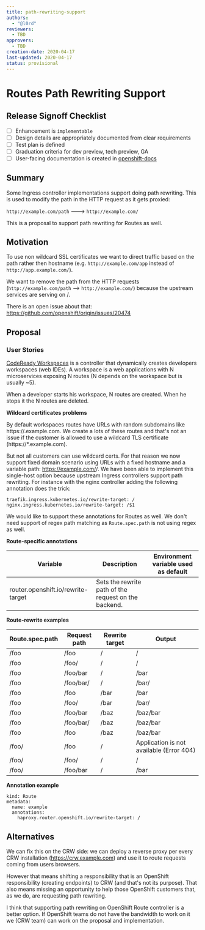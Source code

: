 ```yaml
---
title: path-rewriting-support
authors:
  - "@l0rd"
reviewers:
  - TBD
approvers:
  - TBD
creation-date: 2020-04-17
last-updated: 2020-04-17
status: provisional
---
```


# Routes Path Rewriting Support

## Release Signoff Checklist

- [ ] Enhancement is `implementable`
- [ ] Design details are appropriately documented from clear requirements
- [ ] Test plan is defined
- [ ] Graduation criteria for dev preview, tech preview, GA
- [ ] User-facing documentation is created in [openshift-docs](https://github.com/openshift/openshift-docs/)

## Summary

Some Ingress controller implementations support doing path rewriting. This is
used to modify the path in the HTTP request as it gets proxied:

`http://example.com/path` ---> `http://example.com/`

This is a proposal to support path rewriting for Routes as well.

## Motivation

To use non wildcard SSL certificates we want to direct traffic based on the path
rather then hostname (e.g. `http://example.com/app` instead of
`http://app.example.com/`).

We want to remove the path from the HTTP requests (`http://example.com/path` -->
`http://example.com/`) because the upstream services are serving on /.

There is an open issue about that: <https://github.com/openshift/origin/issues/20474>

## Proposal

### User Stories

[CodeReady Workspaces](https://developers.redhat.com/products/codeready-workspaces/overview)
is a controller that dynamically creates developers workspaces (web IDEs). A
workspace is a web applications with N microservices exposing N routes (N
depends on the workspace but is usually ~5).

When a developer starts his workspace, N routes are created. When he stops it
the N routes are deleted.

**Wildcard certificates problems**

By default workspaces routes have URLs with random subdomains like
https://<random-part>.example.com. We create a lots of these routes and
that's not an issue if the customer is allowed to use a wildcard TLS
certificate (https://*.example.com).

But not all customers can use wildcard certs. For that reason we now support
fixed domain scenario using URLs with a fixed hostname and a variable path:
https://example.com/<random-part>/. We have been able to implement this
single-host option because upstream Ingress controllers support path rewriting.
For instance with the nginx controller adding the following annotation does
the trick:

`traefik.ingress.kubernetes.io/rewrite-target: /`
`nginx.ingress.kubernetes.io/rewrite-target: /$1`

We would like to support these annotations for Routes as well.
We don't need support of regex path matching as `Route.spec.path` is not using regex as well.

**Route-specific annotations**

| Variable	| Description | Environment variable used as default |
| --------- | ----------- | ------------------------------------ |
| router.openshift.io/rewrite-target | Sets the rewrite path of the request on the backend.| |

**Route-rewrite examples**

| Route.spec.path	| Request path | Rewrite target | Output |
| --------------- | ----------- | --------------- | ------ |
| /foo | /foo | / | / |
| /foo | /foo/ | / | / |
| /foo | /foo/bar | / | /bar |
| /foo | /foo/bar/ | / | /bar/ |
| /foo | /foo | /bar | /bar |
| /foo | /foo/ | /bar | /bar/ |
| /foo | /foo/bar | /baz | /baz/bar |
| /foo | /foo/bar/ | /baz | /baz/bar |
| /foo | /foo | /baz | /baz/bar |
| /foo/ | /foo | / | Application is not available (Error 404) |
| /foo/ | /foo/ | / | / |
| /foo/ | /foo/bar | / | /bar |

**Annotation example**

```
kind: Route
metadata:
  name: example
  annotations:
    haproxy.router.openshift.io/rewrite-target: /
```

## Alternatives

We can fix this on the CRW side: we can deploy a reverse proxy per every CRW
installation (https://crw.example.com) and use it to route requests coming from
users browsers.

However that means shifting a responsibility that is an OpenShift responsibility
(creating endpoints) to CRW (and that's not its purpose). That also means missing
an opportunity to help those OpenShift customers that, as we do, are requesting
path rewriting.

I think that supporting path rewriting on OpenShift Route controller is a better
option. If OpenShift teams do not have the bandwidth to work on it we (CRW team)
can work on the proposal and implementation.
